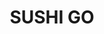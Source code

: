 ---
layout: place
title: "SUSHI GO"
permalink: /utah/north-logan/sushi-go.html
stateAbbr: UT
stateName: Utah
cityName: North Logan
seo:
  name: "SUSHI GO"
  type: Restaurant
  links: null
description: "SUSHI GO serves delicious sushi in North Logan, Utah. Try fresh Japanese dishes for a great dining experience. "
place_id: ChIJQUdThb99VIcR7ePUvXFuZOs
photos:
  - name: >-
      places/ChIJQUdThb99VIcR7ePUvXFuZOs/photos/AeeoHcJsyIw31wHCM6pM_xgD_gdFfwsVyYA1eZn--jPtuRaVyTQWgSakV8pA3A_MnxJpqQaopm-IcrHqTHnz_HVRiEJlSQ6x6V2At0NqDrhsL22apu9r-hhSq_fQJwYCmzw2CJhwDvfwo1gcnHgi-_wf3KGScjVfgC-7QhZqfU-H9ds4scmiHu6dT5f3_BxF7I92cG-Zy5-UWP-vfy30kwcO5AYTZ95n-iMEicxV1pYIc7U78xxMOrvtR1yDKHH3oymddVWnmpm4bTTlA_tEp096XVoK8M-pjaW6nUnZ1k70Eq6STbR9uYPIWC2O38E_4_0IzYFMzbnwawUQfsntwhO5s6eTZl8VgJaN8j9xJuWfQszWvczuLbL6tY5tJ_xcpNXIlqetXmAOR4IsIwXsKCd2krWHSTH82YzbwNbZvwEuEQ5C0g
    widthPx: 4032
    heightPx: 2268
    authorAttributions:
      - displayName: Harold Flowers
        uri: https://maps.google.com/maps/contrib/116628179067035037738
        photoUri: >-
          https://lh3.googleusercontent.com/a-/ALV-UjUYt6YN3uyemN14vB8kvhIGU3ea9bWM-IXguqIR8dwb-gt2CFUo=s100-p-k-no-mo
    flagContentUri: >-
      https://www.google.com/local/imagery/report/?cb_client=maps_api_places.places_api&image_key=!1e10!2sCIHM0ogKEICAgICk2oyVGg&hl=en-US
    googleMapsUri: >-
      https://www.google.com/maps/place//data=!3m4!1e2!3m2!1sCIHM0ogKEICAgICk2oyVGg!2e10!4m2!3m1!1s0x87547dbf85534741:0xeb646e71bdd4e3ed
  - name: >-
      places/ChIJQUdThb99VIcR7ePUvXFuZOs/photos/AeeoHcJY8jwzNk3lrtt7fT7LFRtvS365OILCRev-jiN06E8r5DyIxVX6a9VeRmXsacDlq4aCC1ARjzDUyaBOUV-d9AR9_h4mT_BqdNmlFp5WDXsx8t41Xw29IVie50MesIDezfhj0md5k_RXsEyDYxOtngWUTwUzsFbuUQTHBlcmoauvTc4RNu8hmjUp4-KFcpQ57_Mp7skhBqTyShujUrLyPPF0eJnIeHbBjBUOq1CaUX_iCVyisomfAwkrIMz7PdzzlcP4ojuV51qem-oFRRV5Io4o-oDGx9xb56-YgFs9C8oEkA
    widthPx: 4032
    heightPx: 3024
    authorAttributions:
      - displayName: SUSHI GO
        uri: https://maps.google.com/maps/contrib/101887779095378854111
        photoUri: >-
          https://lh3.googleusercontent.com/a/ACg8ocJQcxvQrxjRTxz1bGL--hs-hMz-PKdHVsTv_TGcAx8q6onUfg=s100-p-k-no-mo
    flagContentUri: >-
      https://www.google.com/local/imagery/report/?cb_client=maps_api_places.places_api&image_key=!1e10!2sAF1QipPdowswfxZvKJ54G81grkbQQTwyxR2mHDGXPU_Y&hl=en-US
    googleMapsUri: >-
      https://www.google.com/maps/place//data=!3m4!1e2!3m2!1sAF1QipPdowswfxZvKJ54G81grkbQQTwyxR2mHDGXPU_Y!2e10!4m2!3m1!1s0x87547dbf85534741:0xeb646e71bdd4e3ed
  - name: >-
      places/ChIJQUdThb99VIcR7ePUvXFuZOs/photos/AeeoHcL_Mxfwsv-JzvqrN4eVt_mZNBvGD-AeuZotLC8yOPXvHSzciGeRYPBfyOhwTMF5Xqo6wLw6gb5tnvKzNvZxE38AvA3TVnI8FSHVGw25O9jsgbYfIEnGJuQktUgASBNiTMxlmloExHx34GQflOtke7uHgpoLkAs1h6q-ZwU0-jcm2Nm6I7MlHizMgeEwYshhG6PKf0DqvNtX-mEAaoDAKQUzjaBCtugS8SIS-6yoBSL7RxY5sBllb7QfLMtfwwmF5Swnho27Ehxm_ivvYPpKQP5JCdBXDKhgTVHvEeTRS8kCRRwwM7Qg_zQL20wfCmTbTaiwT4Cqy7KHSYSa65hCkPMxX93J0FYvv2HNMUi55Hww69yEhaSVlpgBxtVzibqnXa8Eqzk7fjZ5MLB0yU5xM4bgMtuoad4XC_Hj9v6OsQY
    widthPx: 4032
    heightPx: 3021
    authorAttributions:
      - displayName: sang jin park
        uri: https://maps.google.com/maps/contrib/110512175802819307590
        photoUri: >-
          https://lh3.googleusercontent.com/a/ACg8ocLHx41OaVHqJdx5U6hcRi6lchblsgUqdrihrVMJ6NHICc2U_g=s100-p-k-no-mo
    flagContentUri: >-
      https://www.google.com/local/imagery/report/?cb_client=maps_api_places.places_api&image_key=!1e10!2sCIHM0ogKEICAgIDE1om6Bw&hl=en-US
    googleMapsUri: >-
      https://www.google.com/maps/place//data=!3m4!1e2!3m2!1sCIHM0ogKEICAgIDE1om6Bw!2e10!4m2!3m1!1s0x87547dbf85534741:0xeb646e71bdd4e3ed
  - name: >-
      places/ChIJQUdThb99VIcR7ePUvXFuZOs/photos/AeeoHcJLd07CO_g-dcLViMzVxThVtGRsaiDX420dEhfnjJ63hniv2zpOMORvc5PWOUK5fhArLwrmoG43E6qvIdEfx4tiGBZcE72TbvX1dBKtoOVk0juc0jboJYl-IbGZWKFl-0O6vLilO0eLP5HdNH8rL29ZbEsILIkDlE9hbKywEee3g2W58tIQNXFhS1mdjC7FunsVfVLXzghIFdtzWD4bSEHZB1fbLVWhwaL-MsVZgdVXUWtrr0rVrA-NSN75xG-gdfv2XNUxydt62LCStpiNNG9HMNPVwybRNP-Pjg4ytuQqX_jVM6oUlO9-B7jkTzCfdNq9GDjQ9_rQrjQ98uqlaroLJtSO34wYFcPn-cKZTkZwuMhuRxkF78YMRwibBu7vYicmAQ2iJ_qiQlL8MvEPmUQtez_L_6X7G4h8OXG-t-W29U4I
    widthPx: 3700
    heightPx: 2430
    authorAttributions:
      - displayName: Deborah Gulledge
        uri: https://maps.google.com/maps/contrib/115546654860685064295
        photoUri: >-
          https://lh3.googleusercontent.com/a-/ALV-UjW9YB3Mo2JWyRVGja_wvjmKq8VWp5iuKDL_J4Bv1CrmTYPaw5fM=s100-p-k-no-mo
    flagContentUri: >-
      https://www.google.com/local/imagery/report/?cb_client=maps_api_places.places_api&image_key=!1e10!2sCIHM0ogKEICAgIDtn4yKggE&hl=en-US
    googleMapsUri: >-
      https://www.google.com/maps/place//data=!3m4!1e2!3m2!1sCIHM0ogKEICAgIDtn4yKggE!2e10!4m2!3m1!1s0x87547dbf85534741:0xeb646e71bdd4e3ed
  - name: >-
      places/ChIJQUdThb99VIcR7ePUvXFuZOs/photos/AeeoHcIWoxeRKN_UUH9WsTB8IEM69YI48kwSFTM-nYfHgBD61A5x95WxBs0pZT-cSbBOZY2bb08juzcjx25wXb_vQN1AVKx3Zq0hGqlbtG7dJwJeKinnYpNrqQrwui3Eh0_49KbXi2DPYSMf8h97M7W8kLdKN0gL7-zr6vCCqwsEpRnALu3voXdxc-kEE8vcK2ERFDqTIiXuFa42clg8rwX8LqwcMzwhYtlPulPPTJvzLJYMgM121G4-p_rhIMBn_Bp2SLTsuF1ISgCKlStuBM8RnJ7i3C7KPJFtRKI72ELk6XT9ihfkKpugTZgGu5u4ACJbkwrbPqUiwsI88h-QB2iR-1AVnz1tuKYB6ZIfI3gTgk4BmR0zdG-4WRUqQaogjfFYzT0HF1k6_jKBeZkAvslHtpt3qbXkTQhcmj3F-a-9RP0
    widthPx: 1024
    heightPx: 768
    authorAttributions:
      - displayName: Darrel B
        uri: https://maps.google.com/maps/contrib/110564090250277690289
        photoUri: >-
          https://lh3.googleusercontent.com/a-/ALV-UjX_4Z_mieC273ABsz7jjkl9ZD5hT7phVUy9Dhd6KWPFPNFv0Lk=s100-p-k-no-mo
    flagContentUri: >-
      https://www.google.com/local/imagery/report/?cb_client=maps_api_places.places_api&image_key=!1e10!2sCIHM0ogKEICAgICdg_D3PA&hl=en-US
    googleMapsUri: >-
      https://www.google.com/maps/place//data=!3m4!1e2!3m2!1sCIHM0ogKEICAgICdg_D3PA!2e10!4m2!3m1!1s0x87547dbf85534741:0xeb646e71bdd4e3ed
  - name: >-
      places/ChIJQUdThb99VIcR7ePUvXFuZOs/photos/AeeoHcLqAFueTU0sMOV6dN1kssh-lymU5W12bwLlazloS3Hc-eAcUHud53UeSLPeVsHNao-2gnTFpTLzrXSjRh5twcLmMqCUBVz6LzpozEZ_dSyXmlL26Cn6R-SBVI4w589hsNLuDmIx43uEAk3C4FxzT5t_FCMTlNlXFmh2xC2NPvIY8GGR9l3VpqoM2XqVPArtp2zc1IlN_jpr523z9wNGe5eR0IzWja8S1EDP5vHY1zeul7bL8WTV_Ae_fXjD2TjSTUpIti5S5qmAsX-mZQEKr1xX-28A48O3-pmItzUS7i86kD8gwukNylo8fz1kIwF_UVV_GuNhol_qQBLnnxW9FDtjp1SSL6lFQdYM8hMfA77Gl8tdvTUBUK1FjBzu2cpuKGk5yv3ulfGCl9NtLxO4z2x5Xwmb035P-osHuEcIVx8W-A
    widthPx: 4032
    heightPx: 3024
    authorAttributions:
      - displayName: sang jin park
        uri: https://maps.google.com/maps/contrib/110512175802819307590
        photoUri: >-
          https://lh3.googleusercontent.com/a/ACg8ocLHx41OaVHqJdx5U6hcRi6lchblsgUqdrihrVMJ6NHICc2U_g=s100-p-k-no-mo
    flagContentUri: >-
      https://www.google.com/local/imagery/report/?cb_client=maps_api_places.places_api&image_key=!1e10!2sCIHM0ogKEICAgIDE1smtZA&hl=en-US
    googleMapsUri: >-
      https://www.google.com/maps/place//data=!3m4!1e2!3m2!1sCIHM0ogKEICAgIDE1smtZA!2e10!4m2!3m1!1s0x87547dbf85534741:0xeb646e71bdd4e3ed
  - name: >-
      places/ChIJQUdThb99VIcR7ePUvXFuZOs/photos/AeeoHcKKxBQQRvcgsNpKankgZ2zttSbfM02YJJBWLhUJJYfBGFde_8ParWGJ6UWsEcXURNMPVSYx7A-z8mYRlHL9c4PxKQ7ZZt4w0JxNxUlloH6SsUvC5xmH2EuDbxBtjxUgqR7jThMok0Quuq5Rfva1grBcck8kpJHXvr8ifAhtMf5AM4mxPigkRzIexxLVAkjMUgRZb9RLn2Zz9oMyHsupwFLcFq4Q_aZdY2S0SXvZdlm8ojpgMoLdFFpS1UOd6ZbrW67cFftI0qCA85BY7qfS7VhjnxVsSYyUaNIwBqgqPthVGKVsCCMtfbWCieXzXYEMR5E0Bb4NgW-9WHrMbVlcY636aXUVekPq5a17eQ7DLgqZ7Xv3ldaUEzyaBNXJ98_98mFSKF9buEcKfvcyvrp6FydPBB8c2u75ABAlHKi2mY0vrWU
    widthPx: 3024
    heightPx: 4032
    authorAttributions:
      - displayName: sang jin park
        uri: https://maps.google.com/maps/contrib/110512175802819307590
        photoUri: >-
          https://lh3.googleusercontent.com/a/ACg8ocLHx41OaVHqJdx5U6hcRi6lchblsgUqdrihrVMJ6NHICc2U_g=s100-p-k-no-mo
    flagContentUri: >-
      https://www.google.com/local/imagery/report/?cb_client=maps_api_places.places_api&image_key=!1e10!2sCIHM0ogKEICAgIC8yeSurgE&hl=en-US
    googleMapsUri: >-
      https://www.google.com/maps/place//data=!3m4!1e2!3m2!1sCIHM0ogKEICAgIC8yeSurgE!2e10!4m2!3m1!1s0x87547dbf85534741:0xeb646e71bdd4e3ed
  - name: >-
      places/ChIJQUdThb99VIcR7ePUvXFuZOs/photos/AeeoHcIQhZ5oDbVmh-54UpovESL57NOd208XpOr9K5M0C5L-PqnNU5Smkq6QUxwbCEuxw3ilBX-jHZCvFfxA0fOVjjUll1l79Jsf9-MTsTD5nELzXnhXRzv0c091oe6qWv7-G3iG6jJuxI9gsxfhNnj7ZMufcfIwxC0a7zbLOqKluvwNJ7CqCg6LinBZLg9-suACTPtB06z-wZ23hybLNP4abBqRETlLsnaQ2ROU7gkvus6OgWp8VZiA5FGBNJrNgwlv8CFikLL0FgxDoHqQNN_X8P_cwTMyG-iytpZhU5tT0XHTWA
    widthPx: 3024
    heightPx: 4032
    authorAttributions:
      - displayName: SUSHI GO
        uri: https://maps.google.com/maps/contrib/101887779095378854111
        photoUri: >-
          https://lh3.googleusercontent.com/a/ACg8ocJQcxvQrxjRTxz1bGL--hs-hMz-PKdHVsTv_TGcAx8q6onUfg=s100-p-k-no-mo
    flagContentUri: >-
      https://www.google.com/local/imagery/report/?cb_client=maps_api_places.places_api&image_key=!1e10!2sAF1QipMblZ6HUehM0pkYx1XCc5RhYHC0lC1JpbVZ9CJV&hl=en-US
    googleMapsUri: >-
      https://www.google.com/maps/place//data=!3m4!1e2!3m2!1sAF1QipMblZ6HUehM0pkYx1XCc5RhYHC0lC1JpbVZ9CJV!2e10!4m2!3m1!1s0x87547dbf85534741:0xeb646e71bdd4e3ed
  - name: >-
      places/ChIJQUdThb99VIcR7ePUvXFuZOs/photos/AeeoHcJ7MftEnJHdhquaxSHGOMBy7JBLOZKweo9GMgRYQe4jJkGsEi_-G5bzpsb4bhoxopwOMxoUFhxSMslw5cc2zOmcjQc47ywGvGNmoZz7WYQSC2CIdtqd8x1_jIDWpHpIvTZ9KflLtwMBxZd3l_T9J6-D09QKUT9EyM5vNvRiUjhj6yJPDsrUBiXQUwo1cjIgLqzPA5TGCnK-P59DgwrnjDPeRWHkpCexm3O98h9gHGamSXCBy6ESKZmo0lRZ8LqBqrVhQpdpU2RebTGdHRU_rBbabHzEOaTuXkR_61MXsQit0LVZkCwTv-VAoj1ZGhMo9c-dKgjn-kobRQ51rHitxySs46wiJhee0N4Om9PdtPa-ZbWZejBtXi6szwLZXlfXVVfnkc1wCGoITPjeWsJidu3NXGaZEYt2W0ldhz3HdzI
    widthPx: 4032
    heightPx: 3024
    authorAttributions:
      - displayName: Janet Weinstock
        uri: https://maps.google.com/maps/contrib/117858459279553382541
        photoUri: >-
          https://lh3.googleusercontent.com/a-/ALV-UjUFm87l3v8g5wzs_Aq9UmguA__XXT89S65QTtpJBD-xnRzyK7qTVA=s100-p-k-no-mo
    flagContentUri: >-
      https://www.google.com/local/imagery/report/?cb_client=maps_api_places.places_api&image_key=!1e10!2sCIHM0ogKEICAgIC2yIqhNg&hl=en-US
    googleMapsUri: >-
      https://www.google.com/maps/place//data=!3m4!1e2!3m2!1sCIHM0ogKEICAgIC2yIqhNg!2e10!4m2!3m1!1s0x87547dbf85534741:0xeb646e71bdd4e3ed
  - name: >-
      places/ChIJQUdThb99VIcR7ePUvXFuZOs/photos/AeeoHcKOD64UHgS5_-ah7oa9Lfk7M-2toF1v5oPwtnoLJDpZcNPPvBIGdIPHEb-fyfrwsV86qIWG1Gw0gqqtQAA31Nr0c7bnOfudIJRMNGEXdIGM0mgNqFM7bKpw-DAZR-AtTGpnNhVKUWYavv_lzlByIzvPNpTvhtcOMk3SzhlcCKbBN53wAN64iIu0XM5rVExf16SA5Uz5lCTQlAE0Dhah4x1wkD3Us94aP0GBKiMCRXGoxamzOx4Ntq_LvjvVLH4jSGwuzk3J3nrxdkUn3cGOIjcWPKJg8F2B1A4D8VzH7j9E-A
    widthPx: 3024
    heightPx: 4032
    authorAttributions:
      - displayName: SUSHI GO
        uri: https://maps.google.com/maps/contrib/101887779095378854111
        photoUri: >-
          https://lh3.googleusercontent.com/a/ACg8ocJQcxvQrxjRTxz1bGL--hs-hMz-PKdHVsTv_TGcAx8q6onUfg=s100-p-k-no-mo
    flagContentUri: >-
      https://www.google.com/local/imagery/report/?cb_client=maps_api_places.places_api&image_key=!1e10!2sAF1QipMZLxCZ8zB9FP7SVUSa49xBz7iLpvHfPmRxydSd&hl=en-US
    googleMapsUri: >-
      https://www.google.com/maps/place//data=!3m4!1e2!3m2!1sAF1QipMZLxCZ8zB9FP7SVUSa49xBz7iLpvHfPmRxydSd!2e10!4m2!3m1!1s0x87547dbf85534741:0xeb646e71bdd4e3ed
address: 141 E 1600 N, North Logan, UT 84341, USA
street: 141 E 1600 N
city: North Logan
state: UT
zip: '84341'
country: USA
neighborhood: null
latitude: '41.761506'
longitude: '-111.830912'
accessibility_options:
  wheelchairAccessibleParking: true
  wheelchairAccessibleEntrance: true
  wheelchairAccessibleRestroom: true
  wheelchairAccessibleSeating: true
business_status: OPERATIONAL
name: SUSHI GO
google_maps_links:
  directionsUri: >-
    https://www.google.com/maps/dir//''/data=!4m7!4m6!1m1!4e2!1m2!1m1!1s0x87547dbf85534741:0xeb646e71bdd4e3ed!3e0
  placeUri: https://maps.google.com/?cid=16961803531379336173
  writeAReviewUri: >-
    https://www.google.com/maps/place//data=!4m3!3m2!1s0x87547dbf85534741:0xeb646e71bdd4e3ed!12e1
  reviewsUri: >-
    https://www.google.com/maps/place//data=!4m4!3m3!1s0x87547dbf85534741:0xeb646e71bdd4e3ed!9m1!1b1
  photosUri: >-
    https://www.google.com/maps/place//data=!4m3!3m2!1s0x87547dbf85534741:0xeb646e71bdd4e3ed!10e5
primary_type: Sushi Restaurant
opening_hours:
  regular: null
  current: null
secondary_opening_hours:
  regular:
    weekdayDescriptions: null
    type: null
  current:
    weekdayDescriptions: null
    type: null
phone: null
price_level: null
price_range: $1 &ndash; $10
rating: '4.8'
rating_count: 226
website: null
reviews: null
parking_options: null
payment_options: null
allow_dogs: null
curbside_pickup: null
delivery: null
dine_in: null
good_for_children: null
good_for_groups: null
good_for_sports: null
live_music: null
menu_for_children: null
outdoor_seating: null
reservable: null
restroom: null
serves_beer: null
serves_breakfast: null
serves_brunch: null
serves_cocktails: null
serves_coffee: null
serves_dinner: null
serves_dessert: null
serves_lunch: null
serves_vegetarian_food: null
serves_wine: null
takeout: null
summary: null

---